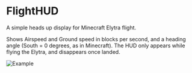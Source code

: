 # FlightHUD
A simple heads up display for Minecraft Elytra flight.

Shows Airspeed and Ground speed in blocks per second, and a heading angle (South = 0 degrees, as in Minecraft). The HUD only appears while flying the Elytra, and disappears once landed.

![Example](http://xorg.us/8nBqWK.png)
